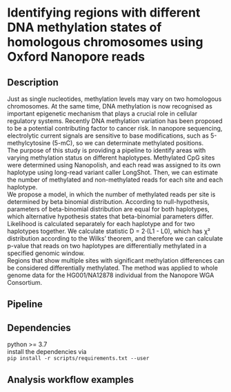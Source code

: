 # Identifying regions with different DNA methylation states of homologous chromosomes using Oxford Nanopore reads  

## Description  

Just as single nucleotides, methylation levels may vary on two homologous chromosomes. At the same time, DNA methylation is now recognised as important epigenetic mechanism that plays a crucial role in cellular regulatory systems. Recently DNA methylation variation has been proposed to be a potential contributing factor to cancer risk. In nanopore sequencing, electrolytic current signals are sensitive to base modifications, such as 5-methylcytosine (5-mC), so we can determinate methylated positions.   
The purpose of this study is providing a pipeline to identify areas with varying methylation status on different haplotypes. Methylated CpG sites were determined using Nanopolish, and each read was assigned to its own haplotype using long-read variant caller LongShot. Then, we can estimate the number of methylated and non-methylated reads for each site and each haplotype.  
We propose a model, in which the number of methylated reads per site is determined by beta binomial distribution. According to null-hypothesis, parameters of beta-binomial distribution are equal for both haplotypes, which alternative hypothesis states that beta-binomial parameters differ. Likelihood is calculated separately for each haplotype and for two haplotypes together. We calculate statistic D = 2·(L1 - L0), which has χ² distribution according to the Wilks’ theorem, and therefore we can calculate p-value that reads on two haplotypes are differentially methylated in a specified genomic window.  
Regions that show multiple sites with significant methylation differences can be considered differentially methylated. The method was applied to whole genome data for the HG001/NA12878 individual from the Nanopore WGA Consortium.  

## Pipeline



## Dependencies

python >= 3.7  
install the dependencies via  
```pip install -r scripts/requirements.txt --user```  

## Analysis workflow examples
